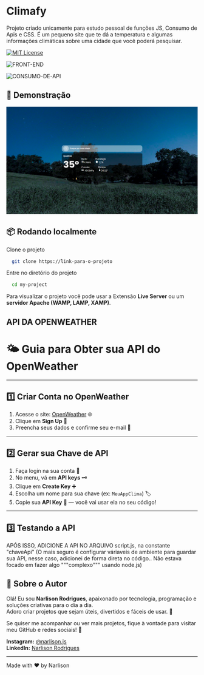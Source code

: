 
# Climafy

Projeto criado unicamente para estudo pessoal de funções JS, Consumo de Apis e CSS. É um pequeno site que te dá a temperatura e algumas informações climáticas sobre uma cidade que você poderá pesquisar.


[![MIT License](https://img.shields.io/badge/License-MIT-green.svg)](https://choosealicense.com/licenses/mit/)

![FRONT-END](https://img.shields.io/badge/FRONT--END-8A2BE2?style=flat-square&logo=frontend&logoColor=white)

![CONSUMO-DE-API](https://img.shields.io/badge/CONSUMO_DE_API-9370DB?style=flat-square&logo=api&logoColor=white)



## 📸 Demonstração

![SCREENSHOT](./clima/assets/images/Screenshot1.png)

## 📦 Rodando localmente

Clone o projeto

```bash
  git clone https://link-para-o-projeto
```

Entre no diretório do projeto

```bash
  cd my-project
```

Para visualizar o projeto você pode usar a Extensão **Live Server** ou um **servidor Apache (WAMP, LAMP, XAMP)**.

## API DA OPENWEATHER
# 🌤️ Guia para Obter sua API do OpenWeather

---

## 1️⃣ Criar Conta no OpenWeather

1. Acesse o site: [OpenWeather](https://openweathermap.org/) 🌐  
2. Clique em **Sign Up** 📝  
3. Preencha seus dados e confirme seu e-mail 📧  

---

## 2️⃣ Gerar sua Chave de API

1. Faça login na sua conta 🔑  
2. No menu, vá em **API keys** 🗝️  
3. Clique em **Create Key** ➕  
4. Escolha um nome para sua chave (ex: `MeuAppClima`) 🏷️  
5. Copie sua **API Key** 🧾 — você vai usar ela no seu código!  

---

## 3️⃣ Testando a API

APÓS ISSO, ADICIONE A API NO ARQUIVO script.js, na constante "chaveApi" (O mais seguro é configurar váriaveis de ambiente para guardar sua API, nesse caso, adicionei de forma direta no código.. Não estava focado em fazer algo """complexo""" usando node.js)

## 👤 Sobre o Autor

Olá! Eu sou **Narlison Rodrigues**, apaixonado por tecnologia, programação e soluções criativas para o dia a dia.  
Adoro criar projetos que sejam úteis, divertidos e fáceis de usar. 🚀  

Se quiser me acompanhar ou ver mais projetos, fique à vontade para visitar meu GitHub e redes sociais! 🌟  

**Instagram:** [@narlison.js](https://www.instagram.com/narlison.js)  
**LinkedIn:** [Narlison Rodrigues](https://www.linkedin.com/in/NarlisonRodrigues)  

---

Made with ❤️ by Narlison




